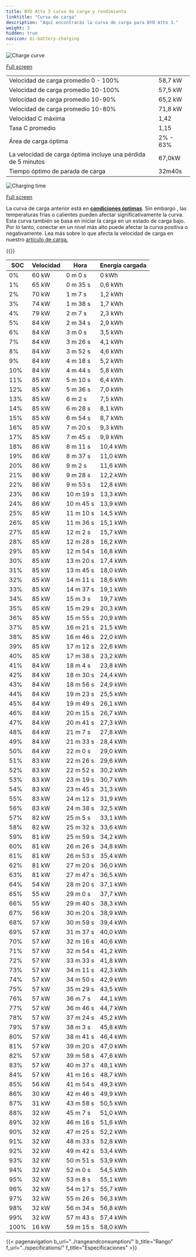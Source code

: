 ```yaml
---
title: BYD Atto 3 curva de carga y rendimiento
linktitle: "Curva de carga"
description: "Aquí encontrarás la curva de carga para BYD Atto 3."
weight: 3
hidden: true
navicon: bi-battery-charging
---
```

<!-- markdownlint-disable MD033 -->
<img src="/images/models/byd/atto_3/atto_3/chargingcurve.svg" alt="Charge curve" class="img-fluid">

[Full screen](/images/models/byd/atto_3/atto_3/chargingcurve.svg)


<table class="table table-striped border">
<tbody>
<tr>
<td>Velocidad de carga promedio 0 - 100%</td><td>58,7 kW</td>
</tr>
<tr>
<td>Velocidad de carga promedio 10-100%</td><td>57,5 kW</td>
</tr>
<tr>
<td>Velocidad de carga promedio 10-90%</td><td>65,2 kW</td>
</tr>
<tr>
<td>Velocidad de carga promedio 10-80%</td><td>71,8 kW</td>
</tr>
<tr>
<td>Velocidad C máxima</td><td>1,42</td>
</tr>
<tr>
<td>Tasa C promedio</td><td>1,15</td>
</tr>
<tr>
<td>Área de carga óptima</td><td>2% - 63%</td>
</tr>
<tr>
<td>La velocidad de carga óptima incluye una pérdida de 5 minutos</td><td>67,0kW</td>
</tr>
<tr>
<td>Tiempo óptimo de parada de carga</td><td>32m40s</td>
</tr>
</tbody>
</table>
<img src="/images/models/byd/atto_3/atto_3/chargingtime.svg" alt="Charging time" class="img-fluid">

[Full screen](/images/models/byd/atto_3/atto_3/chargingtime.svg)


La curva de carga anterior está en **[condiciones óptimas](../../../../../technology/battery/charging/#temperatura)**. Sin embargo , las temperaturas frías o calientes pueden afectar significativamente la curva. Esta curva también se basa en iniciar la carga en un estado de carga bajo. Por lo tanto, conectar en un nivel más alto puede afectar la curva positiva o negativamente. Lea más sobre lo que afecta la velocidad de carga en nuestro [artículo de carga.](../../../../../technology/battery/charging/)


{{<evkxdisplayaddarticle />}}
<table class="table table-striped border">
<thead>
<tr><th>SOC</th><th>Velocidad</th><th>Hora</th><th>Energía cargada</th></tr>
</thead>
<tbody>
<tr>
<td>0%</td><td>60 kW</td><td> 0 m 0 s </td><td>0 kWh </td>
</tr>
<tr>
<td>1%</td><td>65 kW</td><td> 0 m 35 s </td><td>0,6 kWh </td>
</tr>
<tr>
<td>2%</td><td>70 kW</td><td> 1 m 7 s </td><td>1,2 kWh </td>
</tr>
<tr>
<td>3%</td><td>74 kW</td><td> 1 m 38 s </td><td>1,7 kWh </td>
</tr>
<tr>
<td>4%</td><td>79 kW</td><td> 2 m 7 s </td><td>2,3 kWh </td>
</tr>
<tr>
<td>5%</td><td>84 kW</td><td> 2 m 34 s </td><td>2,9 kWh </td>
</tr>
<tr>
<td>6%</td><td>84 kW</td><td> 3 m 0 s </td><td>3,5 kWh </td>
</tr>
<tr>
<td>7%</td><td>84 kW</td><td> 3 m 26 s </td><td>4,1 kWh </td>
</tr>
<tr>
<td>8%</td><td>84 kW</td><td> 3 m 52 s </td><td>4,6 kWh </td>
</tr>
<tr>
<td>9%</td><td>84 kW</td><td> 4 m 18 s </td><td>5,2 kWh </td>
</tr>
<tr>
<td>10%</td><td>84 kW</td><td> 4 m 44 s </td><td>5,8 kWh </td>
</tr>
<tr>
<td>11%</td><td>85 kW</td><td> 5 m 10 s </td><td>6,4 kWh </td>
</tr>
<tr>
<td>12%</td><td>85 kW</td><td> 5 m 36 s </td><td>7,0 kWh </td>
</tr>
<tr>
<td>13%</td><td>85 kW</td><td> 6 m 2 s </td><td>7,5 kWh </td>
</tr>
<tr>
<td>14%</td><td>85 kW</td><td> 6 m 28 s </td><td>8,1 kWh </td>
</tr>
<tr>
<td>15%</td><td>85 kW</td><td> 6 m 54 s </td><td>8,7 kWh </td>
</tr>
<tr>
<td>16%</td><td>85 kW</td><td> 7 m 20 s </td><td>9,3 kWh </td>
</tr>
<tr>
<td>17%</td><td>85 kW</td><td> 7 m 45 s </td><td>9,9 kWh </td>
</tr>
<tr>
<td>18%</td><td>86 kW</td><td> 8 m 11 s </td><td>10,4 kWh </td>
</tr>
<tr>
<td>19%</td><td>86 kW</td><td> 8 m 37 s </td><td>11,0 kWh </td>
</tr>
<tr>
<td>20%</td><td>86 kW</td><td> 9 m 2 s </td><td>11,6 kWh </td>
</tr>
<tr>
<td>21%</td><td>86 kW</td><td> 9 m 28 s </td><td>12,2 kWh </td>
</tr>
<tr>
<td>22%</td><td>86 kW</td><td> 9 m 53 s </td><td>12,8 kWh </td>
</tr>
<tr>
<td>23%</td><td>86 kW</td><td> 10 m 19 s </td><td>13,3 kWh </td>
</tr>
<tr>
<td>24%</td><td>86 kW</td><td> 10 m 45 s </td><td>13,9 kWh </td>
</tr>
<tr>
<td>25%</td><td>85 kW</td><td> 11 m 10 s </td><td>14,5 kWh </td>
</tr>
<tr>
<td>26%</td><td>85 kW</td><td> 11 m 36 s </td><td>15,1 kWh </td>
</tr>
<tr>
<td>27%</td><td>85 kW</td><td> 12 m 2 s </td><td>15,7 kWh </td>
</tr>
<tr>
<td>28%</td><td>85 kW</td><td> 12 m 28 s </td><td>16,2 kWh </td>
</tr>
<tr>
<td>29%</td><td>85 kW</td><td> 12 m 54 s </td><td>16,8 kWh </td>
</tr>
<tr>
<td>30%</td><td>85 kW</td><td> 13 m 20 s </td><td>17,4 kWh </td>
</tr>
<tr>
<td>31%</td><td>85 kW</td><td> 13 m 45 s </td><td>18,0 kWh </td>
</tr>
<tr>
<td>32%</td><td>85 kW</td><td> 14 m 11 s </td><td>18,6 kWh </td>
</tr>
<tr>
<td>33%</td><td>85 kW</td><td> 14 m 37 s </td><td>19,1 kWh </td>
</tr>
<tr>
<td>34%</td><td>85 kW</td><td> 15 m 3 s </td><td>19,7 kWh </td>
</tr>
<tr>
<td>35%</td><td>85 kW</td><td> 15 m 29 s </td><td>20,3 kWh </td>
</tr>
<tr>
<td>36%</td><td>85 kW</td><td> 15 m 55 s </td><td>20,9 kWh </td>
</tr>
<tr>
<td>37%</td><td>85 kW</td><td> 16 m 21 s </td><td>21,5 kWh </td>
</tr>
<tr>
<td>38%</td><td>85 kW</td><td> 16 m 46 s </td><td>22,0 kWh </td>
</tr>
<tr>
<td>39%</td><td>85 kW</td><td> 17 m 12 s </td><td>22,6 kWh </td>
</tr>
<tr>
<td>40%</td><td>85 kW</td><td> 17 m 38 s </td><td>23,2 kWh </td>
</tr>
<tr>
<td>41%</td><td>84 kW</td><td> 18 m 4 s </td><td>23,8 kWh </td>
</tr>
<tr>
<td>42%</td><td>84 kW</td><td> 18 m 30 s </td><td>24,4 kWh </td>
</tr>
<tr>
<td>43%</td><td>84 kW</td><td> 18 m 56 s </td><td>24,9 kWh </td>
</tr>
<tr>
<td>44%</td><td>84 kW</td><td> 19 m 23 s </td><td>25,5 kWh </td>
</tr>
<tr>
<td>45%</td><td>84 kW</td><td> 19 m 49 s </td><td>26,1 kWh </td>
</tr>
<tr>
<td>46%</td><td>84 kW</td><td> 20 m 15 s </td><td>26,7 kWh </td>
</tr>
<tr>
<td>47%</td><td>84 kW</td><td> 20 m 41 s </td><td>27,3 kWh </td>
</tr>
<tr>
<td>48%</td><td>84 kW</td><td> 21 m 7 s </td><td>27,8 kWh </td>
</tr>
<tr>
<td>49%</td><td>84 kW</td><td> 21 m 33 s </td><td>28,4 kWh </td>
</tr>
<tr>
<td>50%</td><td>84 kW</td><td> 22 m 0 s </td><td>29,0 kWh </td>
</tr>
<tr>
<td>51%</td><td>83 kW</td><td> 22 m 26 s </td><td>29,6 kWh </td>
</tr>
<tr>
<td>52%</td><td>83 kW</td><td> 22 m 52 s </td><td>30,2 kWh </td>
</tr>
<tr>
<td>53%</td><td>83 kW</td><td> 23 m 19 s </td><td>30,7 kWh </td>
</tr>
<tr>
<td>54%</td><td>83 kW</td><td> 23 m 45 s </td><td>31,3 kWh </td>
</tr>
<tr>
<td>55%</td><td>83 kW</td><td> 24 m 12 s </td><td>31,9 kWh </td>
</tr>
<tr>
<td>56%</td><td>83 kW</td><td> 24 m 38 s </td><td>32,5 kWh </td>
</tr>
<tr>
<td>57%</td><td>82 kW</td><td> 25 m 5 s </td><td>33,1 kWh </td>
</tr>
<tr>
<td>58%</td><td>82 kW</td><td> 25 m 32 s </td><td>33,6 kWh </td>
</tr>
<tr>
<td>59%</td><td>81 kW</td><td> 25 m 59 s </td><td>34,2 kWh </td>
</tr>
<tr>
<td>60%</td><td>81 kW</td><td> 26 m 26 s </td><td>34,8 kWh </td>
</tr>
<tr>
<td>61%</td><td>81 kW</td><td> 26 m 53 s </td><td>35,4 kWh </td>
</tr>
<tr>
<td>62%</td><td>81 kW</td><td> 27 m 20 s </td><td>36,0 kWh </td>
</tr>
<tr>
<td>63%</td><td>81 kW</td><td> 27 m 47 s </td><td>36,5 kWh </td>
</tr>
<tr>
<td>64%</td><td>54 kW</td><td> 28 m 20 s </td><td>37,1 kWh </td>
</tr>
<tr>
<td>65%</td><td>55 kW</td><td> 29 m 0 s </td><td>37,7 kWh </td>
</tr>
<tr>
<td>66%</td><td>55 kW</td><td> 29 m 40 s </td><td>38,3 kWh </td>
</tr>
<tr>
<td>67%</td><td>56 kW</td><td> 30 m 20 s </td><td>38,9 kWh </td>
</tr>
<tr>
<td>68%</td><td>57 kW</td><td> 30 m 59 s </td><td>39,4 kWh </td>
</tr>
<tr>
<td>69%</td><td>57 kW</td><td> 31 m 37 s </td><td>40,0 kWh </td>
</tr>
<tr>
<td>70%</td><td>57 kW</td><td> 32 m 16 s </td><td>40,6 kWh </td>
</tr>
<tr>
<td>71%</td><td>57 kW</td><td> 32 m 54 s </td><td>41,2 kWh </td>
</tr>
<tr>
<td>72%</td><td>57 kW</td><td> 33 m 33 s </td><td>41,8 kWh </td>
</tr>
<tr>
<td>73%</td><td>57 kW</td><td> 34 m 11 s </td><td>42,3 kWh </td>
</tr>
<tr>
<td>74%</td><td>57 kW</td><td> 34 m 50 s </td><td>42,9 kWh </td>
</tr>
<tr>
<td>75%</td><td>57 kW</td><td> 35 m 29 s </td><td>43,5 kWh </td>
</tr>
<tr>
<td>76%</td><td>57 kW</td><td> 36 m 7 s </td><td>44,1 kWh </td>
</tr>
<tr>
<td>77%</td><td>57 kW</td><td> 36 m 46 s </td><td>44,7 kWh </td>
</tr>
<tr>
<td>78%</td><td>57 kW</td><td> 37 m 24 s </td><td>45,2 kWh </td>
</tr>
<tr>
<td>79%</td><td>57 kW</td><td> 38 m 3 s </td><td>45,8 kWh </td>
</tr>
<tr>
<td>80%</td><td>57 kW</td><td> 38 m 41 s </td><td>46,4 kWh </td>
</tr>
<tr>
<td>81%</td><td>57 kW</td><td> 39 m 20 s </td><td>47,0 kWh </td>
</tr>
<tr>
<td>82%</td><td>57 kW</td><td> 39 m 58 s </td><td>47,6 kWh </td>
</tr>
<tr>
<td>83%</td><td>57 kW</td><td> 40 m 37 s </td><td>48,1 kWh </td>
</tr>
<tr>
<td>84%</td><td>57 kW</td><td> 41 m 16 s </td><td>48,7 kWh </td>
</tr>
<tr>
<td>85%</td><td>56 kW</td><td> 41 m 54 s </td><td>49,3 kWh </td>
</tr>
<tr>
<td>86%</td><td>30 kW</td><td> 42 m 46 s </td><td>49,9 kWh </td>
</tr>
<tr>
<td>87%</td><td>31 kW</td><td> 43 m 58 s </td><td>50,5 kWh </td>
</tr>
<tr>
<td>88%</td><td>32 kW</td><td> 45 m 7 s </td><td>51,0 kWh </td>
</tr>
<tr>
<td>89%</td><td>32 kW</td><td> 46 m 16 s </td><td>51,6 kWh </td>
</tr>
<tr>
<td>90%</td><td>32 kW</td><td> 47 m 25 s </td><td>52,2 kWh </td>
</tr>
<tr>
<td>91%</td><td>32 kW</td><td> 48 m 33 s </td><td>52,8 kWh </td>
</tr>
<tr>
<td>92%</td><td>32 kW</td><td> 49 m 42 s </td><td>53,4 kWh </td>
</tr>
<tr>
<td>93%</td><td>32 kW</td><td> 50 m 51 s </td><td>53,9 kWh </td>
</tr>
<tr>
<td>94%</td><td>32 kW</td><td> 52 m 0 s </td><td>54,5 kWh </td>
</tr>
<tr>
<td>95%</td><td>32 kW</td><td> 53 m 8 s </td><td>55,1 kWh </td>
</tr>
<tr>
<td>96%</td><td>32 kW</td><td> 54 m 17 s </td><td>55,7 kWh </td>
</tr>
<tr>
<td>97%</td><td>32 kW</td><td> 55 m 26 s </td><td>56,3 kWh </td>
</tr>
<tr>
<td>98%</td><td>32 kW</td><td> 56 m 34 s </td><td>56,8 kWh </td>
</tr>
<tr>
<td>99%</td><td>32 kW</td><td> 57 m 43 s </td><td>57,4 kWh </td>
</tr>
<tr>
<td>100%</td><td>16 kW</td><td> 59 m 15 s </td><td>58,0 kWh </td>
</tr>
</tbody>
</table>


{{< pagenavigation b_url="../rangeandconsumption/" b_title="Rango" f_url="../specifications/" f_title="Especificaciones" >}}
